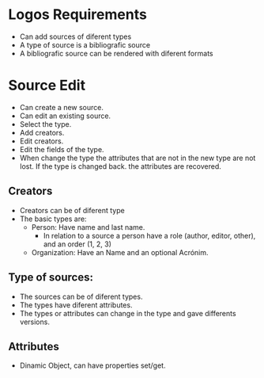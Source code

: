 # Logos Requirements

- Can add sources of diferent types
- A type of source is a bibliografic source
- A bibliografic source can be rendered with diferent formats

# Source Edit
- Can create a new source.
- Can edit an existing source.
- Select the type.
- Add creators.
- Edit creators.
- Edit the fields of the type.
- When change the type the attributes that are not in the new type are not lost. If the type is changed back.
the attributes are recovered.

## Creators
 - Creators can be of diferent type
 - The basic types are:
    - Person: Have name and last name.
        - In relation to a source a person have a role (author, editor, other), and an order (1, 2, 3)
    - Organization: Have an Name and an optional Acrónim.

## Type of sources:
- The sources can be of diferent types.
- The types have diferent attributes.
- The types or attributes can change in the type and gave differents versions.


## Attributes
- Dinamic Object, can have properties set/get.